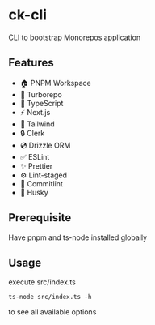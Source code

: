 # ck-cli

CLI to bootstrap Monorepos application

## Features

- 🏠 PNPM Workspace
- 🚀 Turborepo
- 🌝 TypeScript
- ⚡️ Next.js
- 💎 Tailwind
- 🔒 Clerk
- 💿 Drizzle ORM
- ✅ ESLint
- ✨ Prettier
- ⚙️ Lint-staged
- 🔧 Commitlint
- 🐶 Husky

## Prerequisite

Have pnpm and ts-node installed globally

## Usage

execute src/index.ts

```
ts-node src/index.ts -h
```

to see all available options
